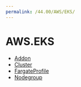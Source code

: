 ```yaml
---
permalink: /44.00/AWS/EKS/
---
```


# AWS.EKS



* [Addon](Addon.md)
* [Cluster](Cluster.md)
* [FargateProfile](FargateProfile.md)
* [Nodegroup](Nodegroup.md)